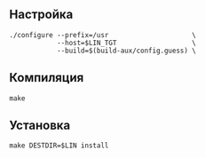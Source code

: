 <package-info :package="package" showsbu></package-info>
<script>
                new Vue({
                el: '#main',
                data: { package: {} },
                mounted: function () {
                                this.getPackage('tar');
                },

                methods: {
                        getPackage: function(name) {
                                        getPackage(name)
                                        .then(response => this.package = response);
                        },
                }
  })
</script>

## Настройка
```
./configure --prefix=/usr                     \
            --host=$LIN_TGT                   \
            --build=$(build-aux/config.guess) \
```

## Компиляция
```
make
```

## Установка
```
make DESTDIR=$LIN install
```
